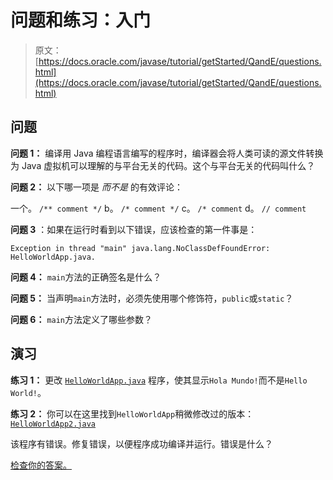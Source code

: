 # 问题和练习：入门

> 原文： [https://docs.oracle.com/javase/tutorial/getStarted/QandE/questions.html](https://docs.oracle.com/javase/tutorial/getStarted/QandE/questions.html)

## 问题

**问题 1：** 编译用 Java 编程语言编写的程序时，编译器会将人类可读的源文件转换为 Java 虚拟机可以理解的与平台无关的代码。这个与平台无关的代码叫什么？

**问题 2：** 以下哪一项是 _而不是_ 的有效评论：

一个。 `/** comment */`
b。 `/* comment */`
c。 `/* comment`
d。 `// comment`

**问题 3** ：如果在运行时看到以下错误，应该检查的第一件事是：

```
Exception in thread "main" java.lang.NoClassDefFoundError:
HelloWorldApp.java.

```

**问题 4：** `main`方法的正确签名是什么？

**问题 5：** 当声明`main`方法时，必须先使用哪个修饰符，`public`或`static`？

**问题 6：** `main`方法定义了哪些参数？

## 演习

**练习 1：** 更改 [`HelloWorldApp.java`](../application/examples/HelloWorldApp.java) 程序，使其显示`Hola Mundo!`而不是`Hello World!`。

**练习 2：** 你可以在这里找到`HelloWorldApp`稍微修改过的版本： [`HelloWorldApp2.java`](HelloWorldApp2.java)

该程序有错误。修复错误，以便程序成功编译并运行。错误是什么？

[检查你的答案。](answers.html)